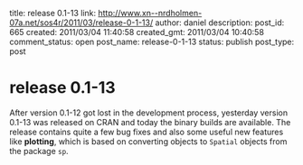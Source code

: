 title: release 0.1-13
link: http://www.xn--nrdholmen-07a.net/sos4r/2011/03/release-0-1-13/
author: daniel
description: 
post_id: 665
created: 2011/03/04 11:40:58
created_gmt: 2011/03/04 10:40:58
comment_status: open
post_name: release-0-1-13
status: publish
post_type: post

# release 0.1-13

After version 0.1-12 got lost in the development process, yesterday version 0.1-13 was released on CRAN and today the binary builds are available. The release contains quite a few bug fixes and also some useful new features like **plotting**, which is based on converting objects to `Spatial` objects from the package `sp`.